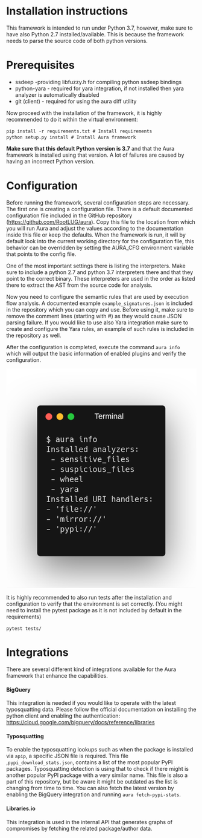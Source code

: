 # Installation instructions

This framework is intended to run under Python 3.7, however, make sure to have also Python 2.7 installed/available. This is because the framework needs to parse the source code of both python versions.

# Prerequisites

- ssdeep -providing libfuzzy.h for compiling python ssdeep bindings
- python-yara - required for yara integration, if not installed then yara analyzer is automatically disabled
- git (client) - required for using the aura diff utility

Now proceed with the installation of the framework, it is highly recommended to do it within the virtual environment:

```
pip install -r requirements.txt # Install requirements
python setup.py install # Install Aura framework
```

**Make sure that this default Python version is 3.7** and that the Aura framework is installed using that version. A lot of failures are caused by having an incorrect Python version.


# Configuration

Before running the framework, several configuration steps are necessary. The first one is creating a configuration file. There is a default documented configuration file included in the GitHub repository (https://github.com/RootLUG/aura). Copy this file to the location from which you will run Aura and adjust the values according to the documentation inside this file or keep the defaults. When the framework is run, it will by default look into the current working directory for the configuration file, this behavior can be overridden by setting the AURA_CFG environment variable that points to the config file.

One of the most important settings there is listing the interpreters. Make sure to include a python 2.7 and python 3.7 interpreters there and that they point to the correct binary. These interpreters are used in the order as listed there to extract the AST from the source code for analysis. 

Now you need to configure the semantic rules that are used by execution flow analysis. A documented example `example_signatures.json` is included in the repository which you can copy and use. Before using it, make sure to remove the comment lines (starting with #) as they would cause JSON parsing failure. If you would like to use also Yara integration make sure to create and configure the Yara rules, an example of such rules is included in the repository as well.

After the configuration is completed, execute the command `aura info` which will output the basic information of enabled plugins and verify the configuration.

![aura info output](example_output/aura_info.png)

It is highly recommended to also run tests after the installation and configuration to verify that the environment is set correctly. (You might need to install the pytest package as it is not included by default in the requirements)

```
pytest tests/
```

# Integrations
There are several different kind of integrations available for the Aura framework that enhance the capabilities.


#### BigQuery

This integration is needed if you would like to operate with the latest typosquatting data. Please follow the official documentation on installing the python client and enabling the authentication:
https://cloud.google.com/bigquery/docs/reference/libraries

#### Typosquatting

To enable the typosquatting lookups such as when the package is installed via `apip`, a specific JSON file is required. This file ,`pypi_download_stats.json`, contains a list of the most popular PyPI packages. Typosquatting detection is using that to check if there might is another popular PyPI package with a very similar name. This file is also a part of this repository, but be aware it might be outdated as the list is changing from time to time. You can also fetch the latest version by enabling the BigQuery integration and running `aura fetch-pypi-stats`.

#### Libraries.io

This integration is used in the internal API that generates graphs of compromises by fetching the related package/author data.

